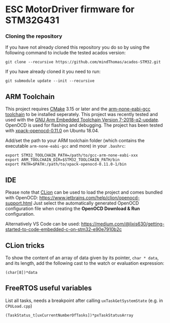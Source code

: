# ESC MotorDriver firmware for STM32G431

### Cloning the repository
If you have not already cloned this repository you do so by using the following command to include the tested acados version:
```
git clone --recursive https://github.com/mindThomas/acados-STM32.git
```

If you have already cloned it you need to run:
```
git submodule update --init --recursive
```

## ARM Toolchain
This project requires [CMake](https://cmake.org/download/) 3.15 or later and the [arm-none-eabi-gcc toolchain](https://developer.arm.com/tools-and-software/open-source-software/developer-tools/gnu-toolchain/gnu-rm/downloads) to be installed seperately.
This project was recently tested and used with the [GNU Arm Embedded Toolchain Version 7-2018-q2-update](https://developer.arm.com/tools-and-software/open-source-software/developer-tools/gnu-toolchain/gnu-rm/downloads/7-2018-q2-update).
OpenOCD is used for flashing and debugging. The project has been tested with [xpack-openocd-0.11.0](https://xpack.github.io/blog/2021/03/15/openocd-v0-11-0-1-released/) on Ubuntu 18.04.

Add/set the path to your ARM toolchain folder (which contains the executable `arm-none-eabi-gcc` and more) in your `.bashrc`:
```
export STM32_TOOLCHAIN_PATH=/path/to/gcc-arm-none-eabi-xxx
export ARM_TOOLCHAIN_DIR=$STM32_TOOLCHAIN_PATH/bin
export PATH=$PATH:/path/to/xpack-openocd-0.11.0-1/bin
```

## IDE
Please note that [CLion](https://www.jetbrains.com/clion/) can be used to load the project and comes bundled with OpenOCD: https://www.jetbrains.com/help/clion/openocd-support.html
Just select the automatically generated OpenOCD configuration file when creating the __OpenOCD Download & Run__ configuration.

Alternatively VS Code can be used: https://medium.com/@lixis630/getting-started-to-code-embedded-c-on-stm32-e90e7910b2c

## CLion tricks
To show the content of an array of data given by its pointer, `char * data`, and its length, add the following cast to the watch or evaluation expression:
```
(char[8])*data
```

## FreeRTOS useful variables
List all tasks, needs a breakpoint after calling `uxTaskGetSystemState` (e.g. in `CPULoad.cpp`)
```
(TaskStatus_t[uxCurrentNumberOfTasks])*pxTaskStatusArray
```